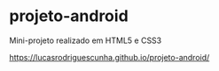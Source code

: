 # projeto-android
 Mini-projeto realizado em HTML5 e CSS3

https://lucasrodriguescunha.github.io/projeto-android/
